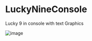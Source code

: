 # LuckyNineConsole
Lucky 9 in console with text Graphics


![image](https://github.com/soybean15/LuckyNineConsole/assets/75112014/43662063-2c72-4f2e-8459-3d6f3d4ec958)
